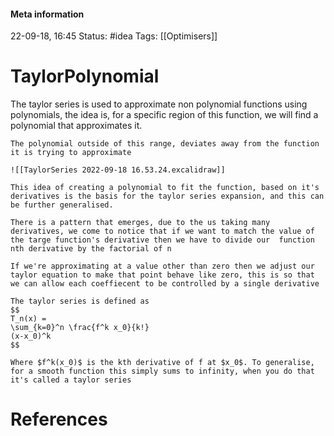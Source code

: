 #### Meta information
22-09-18, 16:45
Status: #idea
Tags: [[Optimisers]]





# TaylorPolynomial
The taylor series is used to approximate non polynomial functions using polynomials, the idea is, for a specific region of this function, we will find a polynomial that approximates it.

```ad-warning
The polynomial outside of this range, deviates away from the function it is trying to approximate
```

```ad-note
![[TaylorSeries 2022-09-18 16.53.24.excalidraw]]

This idea of creating a polynomial to fit the function, based on it's derivatives is the basis for the taylor series expansion, and this can be further generalised.
```
```ad-note
There is a pattern that emerges, due to the us taking many derivatives, we come to notice that if we want to match the value of the targe function's derivative then we have to divide our  function nth derivative by the factorial of n
```
```ad-note
If we're approximating at a value other than zero then we adjust our taylor equation to make that point behave like zero, this is so that we can allow each coeffiecent to be controlled by a single derivative
```

```ad-important
The taylor series is defined as 
$$
T_n(x) = 
\sum_{k=0}^n \frac{f^k x_0}{k!}
(x-x_0)^k
$$

Where $f^k(x_0)$ is the kth derivative of f at $x_0$. To generalise, for a smooth function this simply sums to infinity, when you do that it's called a taylor series
```


# References
